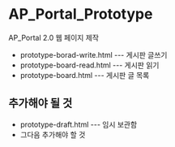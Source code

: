 # AP_Portal_Prototype

AP_Portal 2.0 웹 페이지 제작
- prototype-borad-write.html --- 게시판 글쓰기
- prototype-board-read.html --- 게시판 읽기
- prototype-board.html --- 게시판 글 목록

## 추가해야 될 것
- prototype-draft.html --- 임시 보관함
- 그다음 추가해야 할 것